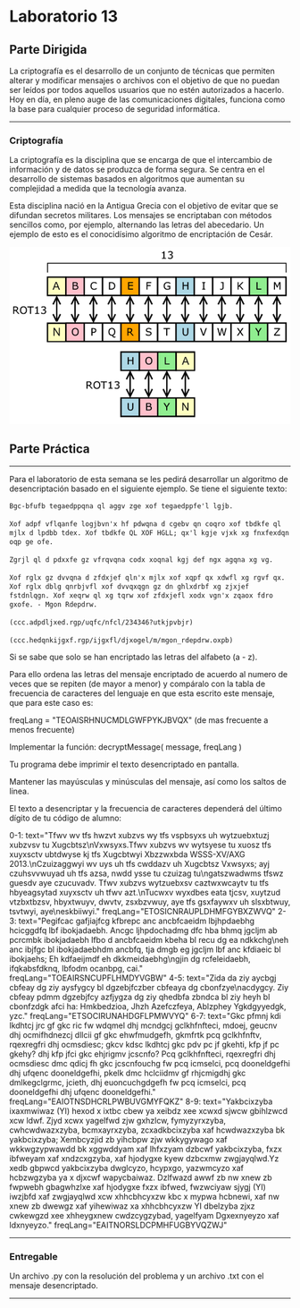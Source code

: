 # Laboratorio 13

## Parte Dirigida

La criptografía es el desarrollo de un conjunto de técnicas que permiten alterar y modificar mensajes o archivos con el objetivo de que no puedan ser leídos por todos aquellos usuarios que no estén autorizados a hacerlo. Hoy en día, en pleno auge de las comunicaciones digitales, funciona como la base para cualquier proceso de seguridad informática.

---

### Criptografía

La criptografía es la disciplina que se encarga de que el intercambio de información y de datos se produzca de forma segura. Se centra en el desarrollo de sistemas basados en algoritmos que aumentan su complejidad a medida que la tecnología avanza.

Esta disciplina nació en la Antigua Grecia con el objetivo de evitar que se difundan secretos militares. Los mensajes se encriptaban con métodos sencillos como, por ejemplo, alternando las letras del abecedario. Un ejemplo de esto es el conocidísimo algoritmo de encriptación de Cesár.

![Cesar](./cesar.png)

## Parte Práctica

---

Para el laboratorio de esta semana se les pedirá desarrollar un algoritmo de desencriptación basado en el siguiente ejemplo. Se tiene el siguiente texto:

```
Bgc-bfufb tegaedppqna ql aggv zge xof tegaedppfe'l lgjb.

Xof adpf vflqanfe logjbvn'x hf pdwqna d cgebv qn coqro xof tbdkfe ql mjlx d lpdbb tdex. Xof tbdkfe QL XOF HGLL; qx'l kgje vjxk xg fnxfexdqn oqp ge ofe.

Zgrjl ql d pdxxfe gz vfrqvqna codx xoqnal kgj def ngx agqna xg vg.

Xof rglx gz dvvqna d zfdxjef qln'x mjlx xof xqpf qx xdwfl xg rgvf qx. Xof rglx dblg qnrbjvfl xof dvvqxqgn gz dn ghlxdrbf xg zjxjef fstdnlqgn. Xof xeqrw ql xg tqrw xof zfdxjefl xodx vgn'x zqaox fdro gxofe. - Mgon Rdepdrw.

(ccc.adpdljxed.rgp/uqfc/nfcl/234346?utkjpvbjr)

(ccc.hedqnkijgxf.rgp/ijgxfl/djxogel/m/mgon_rdepdrw.oxpb)
```
Si se sabe que solo se han encriptado las letras del alfabeto (a - z).

Para ello ordena las letras del mensaje encriptado de acuerdo al numero de veces que se repiten (de mayor a menor) y compáralo con la tabla de frecuencia de caracteres del lenguaje en que esta escrito este mensaje, que para este caso es:

freqLang = "TEOAISRHNUCMDLGWFPYKJBVQX" (de mas frecuente a menos frecuente)

Implementar la función: decryptMessage( message, freqLang )

Tu programa debe imprimir el texto desencriptado en pantalla.

Mantener las mayúsculas y minúsculas del mensaje, así como los saltos de linea.

El texto a desencriptar y la frecuencia de caracteres dependerá del último dígito de tu código de alumno:

0-1: text="Tfwv wv tfs hwzvt xubzvs wy tfs vspbsyxs uh wytzuebxtuzj xubzvsv tu Xugcbtsz\nVxwsyxs.Tfwv xubzvs wv wytsyese tu xuosz tfs xuyxsctv ubtdwyse kj tfs Xugcbtwyi Xbzzwxbda WSSS-XV/AXG 2013.\nCzuizaggwyi wv uys uh tfs cwddazv uh Xugcbtsz Vxwsyxs; ayj czuhsvvwuyad uh tfs azsa, nwdd ysse tu czuizag tu\ngatszwadwms tfswz guesdv aye czucuvadv. Tfwv xubzvs wytzuebxsv caztwxwcaytv tu tfs hbyeagsytad xuyxsctv uh tfwv azt.\nTucwxv wyxdbes eata tjcsv, xuytzud vtzbxtbzsv, hbyxtwuyv, dwvtv, zsxbzvwuy, aye tfs gsxfaywxv uh slsxbtwuy, tsvtwyi, aye\neskbiiwyi."
freqLang="ETOSICNRAUPLDHMFGYBXZWVQ"
2-3: text="Pegifcac gafjiajfcg kfbrepc anc ancbfcaeidm lbjhpdaebhg hcicggdfq lbf ibokjadaebh. Ancgc ljhpdochadmg dfc hba bhmq jgcljm ab pcrcmbk ibokjadaebh lfbo d ancbfcaeidm kbeha bl recu dg ea ndkkchg\neh anc ibjfgc bl ibokjadaebhdm ancbfq, tja dmgb eg jgcljm lbf anc kfdiaeic bl ibokjaehs; Eh kdfaeijmdf eh dkkmeidaebhg\ngjin dg rcfeleidaebh, ifqkabsfdknq, lbfodm ocanbpg, cai."
freqLang="TOEAIRSNCUPFLHMDYVGBW"
4-5: text="Zida da ziy aycbgj cbfeay dg ziy aysfygcy bl dgzebjfczber cbfeaya dg cbonfzye\nacdygcy. Ziy cbfeay pdmm dgzebjfcy azfjygza dg ziy qhedbfa zbndca bl ziy heyh bl cbonfzdgk afci ha: Hmkbedzioa, Jhzh Azefczfeya, Ablzphey Ygkdgyyedgk, yzc."
freqLang="ETSOCIRUNAHDGFLPMWVYQ"
6-7: text="Gkc pfmnj kdi lkdhtcj jrc gf gkc ric fw wdqmel dhj mcndgcj gclkhfnfteci, mdoej, geucnv dhj ocmifhdnezcj dllcii gf gkc ehwfmudgefh, gkmfrtk pcq gclkhfnftv, rqexregfri dhj ocmsdiesc; gkcv kdsc lkdhtcj gkc pdv pc jf gkehti, kfp jf pc gkehy? dhj kfp jfci gkc ehjrigmv jcscnfo? Pcq gclkhfnfteci, rqexregfri dhj ocmsdiesc dmc qdicj fh gkc jcscnfouchg fw pcq icmselci, pcq dooneldgefhi dhj ufqenc dooneldgefhi, pkelk dmc hclciidmv gf rhjcmigdhj gkc dmlkegclgrmc, jcieth, dhj euoncuchgdgefh fw pcq icmselci, pcq dooneldgefhi dhj ufqenc dooneldgefhi."
freqLang="EAIOTNSDHCRLPWBUVGMYFQKZ"
8-9: text="Yakbcixzyba ixaxmwiwaz (YI) hexod x ixtbc cbew ya xeibdz xee xcwxd sjwcw gbihlzwcd xcw ldwf. Zjyd xcwx yagelfwd zjw gxhzlcw, fymyzyrxzyba, cwhcwdwazxzyba, bcmxayrxzyba, zcxadkbcixzyba xaf hcwdwazxzyba bk yakbcixzyba; Xembcyzjid zb yihcbpw zjw wkkygywago xaf wkkwgzypwawdd bk xggwddyam xaf lhfxzyam dzbcwf yakbcixzyba, fxzx ibfweyam xaf xndzcxgzyba, xaf hjodygxe kyew dzbcxmw zwgjayqlwd.Yz xedb gbpwcd yakbcixzyba dwglcyzo, hcypxgo, yazwmcyzo xaf hcbzwgzyba ya x djxcwf wapycbaiwaz.
Dzlfwazd awwf zb nw xnew zb fwpwebh gbagwhzlxe xaf hjodygxe fxzx ibfwed, fwzwciyaw sjygj (YI) iwzjbfd xaf zwgjayqlwd xcw xhhcbhcyxzw kbc x mypwa hcbnewi, xaf nw xnew zb dwewgz xaf yihewiwaz xa xhhcbhcyxzw YI dbelzyba zjxz cwkewgzd xee xhheygxnew cwdzcygzybad, yagelfyam Dgxexnyeyzo xaf ldxnyeyzo."
freqLang="EAITNORSLDCPMHFUGBYVQZWJ"



---

### Entregable

Un archivo .py con la resolución del problema y un archivo .txt con el mensaje desencriptado.

---

